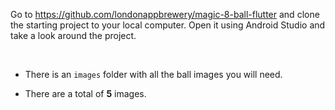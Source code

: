 <p>Go to <a href="https://github.com/londonappbrewery/magic-8-ball-flutter" rel="noopener noreferrer" target="_blank">https://github.com/londonappbrewery/magic-8-ball-flutter</a> and clone the starting project to your local computer. Open it using Android Studio and take a look around the project.</p><p><br></p><ul><li><p>There is an <code>images</code> folder with all the ball images you will need.</p></li><li><p>There are a total of <strong>5</strong> images. </p></li></ul>